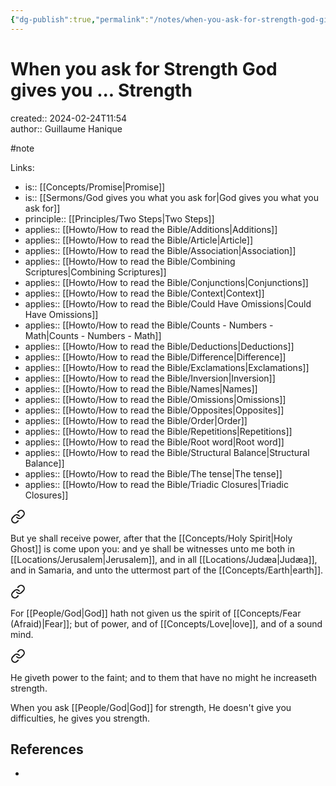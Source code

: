 ```yaml
---
{"dg-publish":true,"permalink":"/notes/when-you-ask-for-strength-god-gives-you-strength/"}
---
```



# When you ask for Strength God gives you ... Strength

created:: 2024-02-24T11:54  
author:: Guillaume Hanique

#note

Links:

- is:: [[Concepts/Promise\|Promise]]
- is:: [[Sermons/God gives you what you ask for\|God gives you what you ask for]]
- principle:: [[Principles/Two Steps\|Two Steps]]
- applies:: [[Howto/How to read the Bible/Additions\|Additions]]
- applies:: [[Howto/How to read the Bible/Article\|Article]]
- applies:: [[Howto/How to read the Bible/Association\|Association]]
- applies:: [[Howto/How to read the Bible/Combining Scriptures\|Combining Scriptures]]
- applies:: [[Howto/How to read the Bible/Conjunctions\|Conjunctions]]
- applies:: [[Howto/How to read the Bible/Context\|Context]]
- applies:: [[Howto/How to read the Bible/Could Have Omissions\|Could Have Omissions]]
- applies:: [[Howto/How to read the Bible/Counts - Numbers - Math\|Counts - Numbers - Math]]
- applies:: [[Howto/How to read the Bible/Deductions\|Deductions]]
- applies:: [[Howto/How to read the Bible/Difference\|Difference]]
- applies:: [[Howto/How to read the Bible/Exclamations\|Exclamations]]
- applies:: [[Howto/How to read the Bible/Inversion\|Inversion]]
- applies:: [[Howto/How to read the Bible/Names\|Names]]
- applies:: [[Howto/How to read the Bible/Omissions\|Omissions]]
- applies:: [[Howto/How to read the Bible/Opposites\|Opposites]]
- applies:: [[Howto/How to read the Bible/Order\|Order]]
- applies:: [[Howto/How to read the Bible/Repetitions\|Repetitions]]
- applies:: [[Howto/How to read the Bible/Root word\|Root word]]
- applies:: [[Howto/How to read the Bible/Structural Balance\|Structural Balance]]
- applies:: [[Howto/How to read the Bible/The tense\|The tense]]
- applies:: [[Howto/How to read the Bible/Triadic Closures\|Triadic Closures]]


<div class="transclusion internal-embed is-loaded"><a class="markdown-embed-link" href="/scripture/kjv/acts-kjv/acts-1-kjv/acts-1-8-kjv/" aria-label="Open link"><svg xmlns="http://www.w3.org/2000/svg" width="24" height="24" viewBox="0 0 24 24" fill="none" stroke="currentColor" stroke-width="2" stroke-linecap="round" stroke-linejoin="round" class="svg-icon lucide-link"><path d="M10 13a5 5 0 0 0 7.54.54l3-3a5 5 0 0 0-7.07-7.07l-1.72 1.71"></path><path d="M14 11a5 5 0 0 0-7.54-.54l-3 3a5 5 0 0 0 7.07 7.07l1.71-1.71"></path></svg></a><div class="markdown-embed">



But ye shall receive power, after that the [[Concepts/Holy Spirit\|Holy Ghost]] is come upon you: and ye shall be witnesses unto me both in [[Locations/Jerusalem\|Jerusalem]], and in all [[Locations/Judæa\|Judæa]], and in Samaria, and unto the uttermost part of the [[Concepts/Earth\|earth]].

</div></div>



<div class="transclusion internal-embed is-loaded"><a class="markdown-embed-link" href="/scripture/kjv/2-timothy-kjv/2-timothy-1-7-kjv/" aria-label="Open link"><svg xmlns="http://www.w3.org/2000/svg" width="24" height="24" viewBox="0 0 24 24" fill="none" stroke="currentColor" stroke-width="2" stroke-linecap="round" stroke-linejoin="round" class="svg-icon lucide-link"><path d="M10 13a5 5 0 0 0 7.54.54l3-3a5 5 0 0 0-7.07-7.07l-1.72 1.71"></path><path d="M14 11a5 5 0 0 0-7.54-.54l-3 3a5 5 0 0 0 7.07 7.07l1.71-1.71"></path></svg></a><div class="markdown-embed">



For [[People/God\|God]] hath not given us the spirit of [[Concepts/Fear (Afraid)\|Fear]]; but of power, and of [[Concepts/Love\|love]], and of a sound mind.

</div></div>



<div class="transclusion internal-embed is-loaded"><a class="markdown-embed-link" href="/scripture/kjv/isaiah-kjv/isaiah-40-kjv/isaiah-40-29-kjv/" aria-label="Open link"><svg xmlns="http://www.w3.org/2000/svg" width="24" height="24" viewBox="0 0 24 24" fill="none" stroke="currentColor" stroke-width="2" stroke-linecap="round" stroke-linejoin="round" class="svg-icon lucide-link"><path d="M10 13a5 5 0 0 0 7.54.54l3-3a5 5 0 0 0-7.07-7.07l-1.72 1.71"></path><path d="M14 11a5 5 0 0 0-7.54-.54l-3 3a5 5 0 0 0 7.07 7.07l1.71-1.71"></path></svg></a><div class="markdown-embed">



He giveth power to the faint; and to them that have no might he increaseth strength.

</div></div>


When you ask [[People/God\|God]] for strength, He doesn't give you difficulties, he gives you strength.

## References

- 
